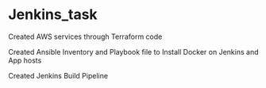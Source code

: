 # Jenkins_task

Created AWS services through Terraform code

Created Ansible Inventory and Playbook file to Install Docker on Jenkins and App hosts

Created Jenkins Build Pipeline
